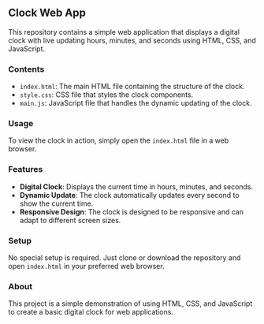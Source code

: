 ## Clock Web App

This repository contains a simple web application that displays a digital clock with live updating hours, minutes, and seconds using HTML, CSS, and JavaScript.

### Contents

- `index.html`: The main HTML file containing the structure of the clock.
- `style.css`: CSS file that styles the clock components.
- `main.js`: JavaScript file that handles the dynamic updating of the clock.

### Usage

To view the clock in action, simply open the `index.html` file in a web browser.

### Features

- **Digital Clock**: Displays the current time in hours, minutes, and seconds.
- **Dynamic Update**: The clock automatically updates every second to show the current time.
- **Responsive Design**: The clock is designed to be responsive and can adapt to different screen sizes.

### Setup

No special setup is required. Just clone or download the repository and open `index.html` in your preferred web browser.


### About

This project is a simple demonstration of using HTML, CSS, and JavaScript to create a basic digital clock for web applications.
